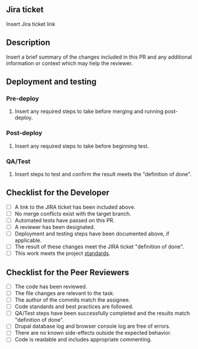 <!-- Delete any detail that does not apply to this PR! -->
## Jira ticket
Insert Jira ticket link

## Description
Insert a brief summary of the changes included in this PR and any additional information or context which may help the reviewer.

## Deployment and testing
### Pre-deploy
1. Insert any required steps to take before merging and running post-deploy.

### Post-deploy
1. Insert any required steps to take before beginning test.

### QA/Test
1. Insert steps to test and confirm the result meets the "definition of done".

## Checklist for the Developer
<!--- Go over all the following points, and put an `x` in all the boxes that apply. -->
<!--- If you're unsure about any of these, don't hesitate to ask for help! -->
- [ ] A link to the JIRA ticket has been included above.
- [ ] No merge conflicts exist with the target branch.
- [ ] Automated tests have passed on this PR.
- [ ] A reviewer has been designated.
- [ ] Deployment and testing steps have been documented above, if applicable.
- [ ] The result of these changes meet the JIRA ticket "definition of done".
- [ ] This work meets the project [standards](/docs/standards.md).

## Checklist for the Peer Reviewers
- [ ] The code has been reviewed.
- [ ] The file changes are relevant to the task.
- [ ] The author of the commits match the assignee.
- [ ] Code standards and best practices are followed.
- [ ] QA/Test steps have been successfully completed and the results match "definition of done".
- [ ] Drupal database log and browser console log are free of errors.
- [ ] There are no known side-effects outside the expected behavior.
- [ ] Code is readable and includes appropriate commenting.

